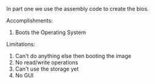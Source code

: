 In part one we use the assembly code to create the bios.

Accomplishments:
1. Boots the Operating System

Limitations:
1. Can't do anything else then booting the image
2. No read/write operations
3. Can't use the storage yet
4. No GUI
